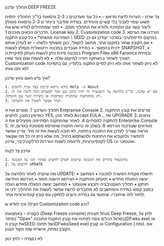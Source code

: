 תהליך עדכון DEEP FREEZE

צד שרת -
הערות לדעת מראש –
    • כל עוד מעדכנים כ 2-3 גרסאות בד"כ התהליך יחסית פשוט וצפוי לעבור בלי קשיים מיוחדים. במידה ומדובר ביותר מ 2-3 גרסאות מומלץ ליצור קשר עם התמיכה ולוודא את התהליך מולם.
    • לפני שמתחילים לוודא שיש את הדברים הבאים מוכנים
    1. License key
    2. Customization code
    3. הורדנו את הגרסא האחרונה מהאתר!
    • כל קובץ התקנה \ SEED במיקום הדיפולטיבי בסרבר יעודכן גם כן.
    • אם הקובץ שמור במקום אחר, מחשב לוקאלי, כונן משותף כלשהו – יש לעדכן אותם ידנית בהמשך.
    • במידה ועובדים במכונה וירטואלית מומלץ לעשות SNAPSHOT.
    • במכונה פיזית ניתן לעשות העתק לתיקיית ה Program Files x86 Faronics ובמידת הצורך לשחזר בהעתקה חזרה למיקום שלה.
    • לא לעשות שום צעד שאין Customization code לא ניתן לשחזר אותו ולא ניתן לסיים התקנה בלעדיו, גם בתמיכה לא יתנו אותו!


איך נדע האם נחוץ עדכון?

    1. נוודא גירסא קיימת בצד שרת לוחצים Help -> About
    2. אם יש עדכון, בד"כ בלחיצה על החצוצרה זה יהיה כתוב שם אבל לפעמים נוכל לדעת את זה רק מההודעות שהחברה מפרסמת או ביצירת קשר עם התמיכה.
    3. תמיד אפשר לשאול את התמיכה.

תהליך העדכון:
    1. סוגרים את ה Enterprise Console
    2. מריצים את קובץ ההתקנה כאדמין כמובן,
לוחצים YES, לאחר מכן Accept EULA… ואז  UPGRADE
    3. נותנים להתקנה להסתיים
    4. לאחר שההתקנה הסתיימה מפעילים את ה Enterprise Console
    5. מוודאים שעודכנה הגירסא
    6. בשלב זה נראה תחנות שהגרסא מסומנת באדום, זה מראה שצריך לעדכן את התוכנה בתחנה, לא חובה לעשות את זה מיד.
עדיין אפשר להפשיר ולהקפיא את התחנות ולהשתמש כרגיל, מה שלא ניתן זה כל מה שקשור לקונפיגרציות, לדוגמה לשנות הגדרות הדלקה\כיבוי, עדכון OS אוטומטי וכו.

עדכון צד לקוח

    1. מהקונסול בוחרים את המכונה שרוצים לעדכן לוחצים כפתור ימני על המכונה
    2. לוחצים על UPDATE
מה שיקרה לאחר הלחיצה על UPDATE:
            ▪ תישלח פקודת הפשרה למכונה
            ▪ המחשב יעשה הפעלה מחדש
            ▪ תועתק ההתקנה
            ▪ הגירסא הישנה תוסר
            ▪ הגירסא החדשה תותקן
            ▪ תהליך האקטיבציה יתבצע אוטומטי
            ▪ המחשב יעשה הפעלה מחדש ויעלה במצב קפוא
במידה והמחשבים לא מחוברים לרשת אפשר לעשות את התהליך ידני או לחזור לזה שיחוברו.
שימושי גם במידה ורוצים להתקין עם קובץ קונפיגרציות אחר.




הצילו! איך לוודא ש Customization code נכון?

בקצרה –
באמצעות (Deep Freeze console) מנהל תצורת Deep Freeze, לחץ על כפתור "Open" בסרגל הכלים ונסה לפתוח את  קובץ התקנת התוכנה(DFwks.exe)  או את קובץ הSEED  של תחנה(DFwksSeed.exe)  או קובץ Configuration (.rdx).  אם הקובץ נפתח, אישרת שזה הקוד הנכון.

לא בקצרה –
לחץ כאן 
